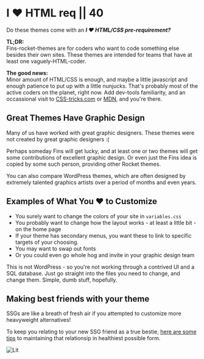 # I ♥ HTML req || 40

Do these themes come with an _**I ♥ HTML/CSS pre-requirement?**_

**TL;DR:** <br> Fins-rocket-themes are for coders who want to code something else besides their own sites. These themes are intended for teams that have at least one vaguely-HTML-coder.

**The good news:** <br>Minor amount of HTML/CSS is enough, and maybe a little javascript and enough patience to put up with a little nunjucks. That's probably most of the active coders on the planet, right now. Add dev-tools familiarity, and an occassional visit to [CSS-tricks.com](https://css-tricks.com) or [MDN](https://developer.mozilla.org/en-US/docs/Web), and you're there.

## Great Themes Have Graphic Design

Many of us have worked with great graphic designers. These themes were not created by great graphic designers :(

Perhaps someday Fins will get lucky, and at least one or two themes will get some contributions of excellent graphic design. Or even just the Fins idea is copied by some such person, providing other Rocket themes.

You can also compare WordPress themes, which are often designed by extremely talented graphics artists over a period of months and even years.

## Examples of What You ♥ to Customize

- You surely want to change the colors of your site in `variables.css`
- You probably want to change how the layout works - at least a little bit - on the home page
- If your theme has secondary menus, you want these to link to specific targets of your choosing.
- You may want to swap out fonts
- Or you could even go whole hog and invite in your graphic design team

This is not WordPress - so you're not working through a contrived UI and a SQL database. Just go straight into the files you need to change, and change them. Simple, dumb stuff, hopefully.

## Making best friends with your theme

SSGs are like a breath of fresh air if you attempted to customize more heavyweight alternatives!

To keep you relating to your new SSG friend as a true bestie, [here are some tips](/fins/bestie/)  to maintaining that relationsip in healthiest possible form.

<img alt="Lit" src="https://img.shields.io/badge/-Lit-324FFF?style=flat&logo=lit&logoColor=white"/>